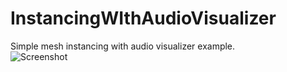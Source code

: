 # InstancingWIthAudioVisualizer
Simple mesh instancing with audio visualizer example.<br>
![Screenshot](record.gif)